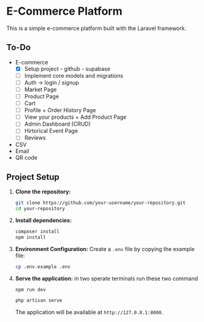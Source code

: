 # E-Commerce Platform

This is a simple e-commerce platform built with the Laravel framework.

## To-Do
- E-commerce  
    - [X] Setup project - github - supabase
    - [ ] Implement core models and migrations
    - [ ] Auth -> login / signup
    - [ ] Market Page
    - [ ] Product Page
    - [ ] Cart 
    - [ ] Profile + Order History Page
    - [ ] View your products + Add Product Page
    - [ ] Admin Dashboard (CRUD)
    - [ ] Hirtorical Event Page
    - [ ] Reviews
- CSV 
- Email 
- QR code 


## Project Setup

1.  **Clone the repository:**
    ```bash
    git clone https://github.com/your-username/your-repository.git
    cd your-repository
    ```

2.  **Install dependencies:**
    ```bash
    composer install
    npm install
    ```

3.  **Environment Configuration:**
    Create a `.env` file by copying the example file:
    ```bash
    cp .env.example .env
    ```

4.  **Serve the application:**
    in two sperate terminals run these two command
    ```bach
    npm run dev
    ```

    ```bash
    php artisan serve
    ```
    The application will be available at `http://127.0.0.1:8000`.

